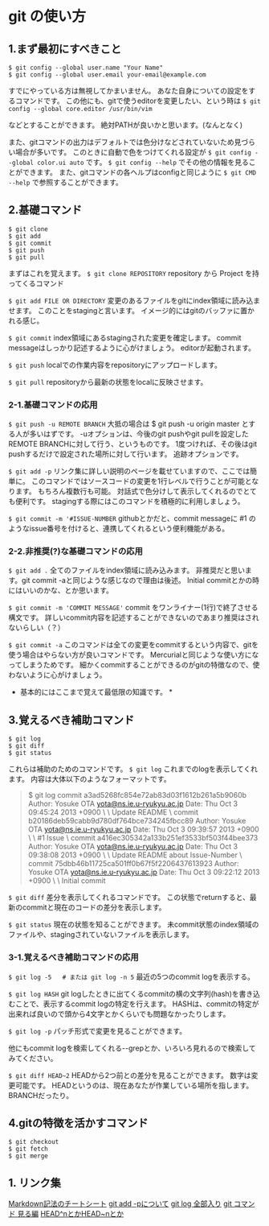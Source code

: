 # git の使い方
## 1.まず最初にすべきこと
```
$ git config --global user.name "Your Name"
$ git config --global user.email your-email@example.com
```
すでにやっている方は無視してかまいません。
あなた自身についての設定をするコマンドです。
この他にも、gitで使うeditorを変更したい、という時は
`$ git config --global core.editor /usr/bin/vim`

などとすることができます。
絶対PATHが良いかと思います。(なんとなく)

また、gitコマンドの出力はデフォルトでは色分けなどされていないため見づらい場合が多いです。
このときに自動で色をつけてくれる設定が
`$ git config --global color.ui auto`
です。
`$ git config --help`
でその他の情報を見ることができます。
また、gitコマンドの各ヘルプはconfigと同じように
`$ git CMD --help`
で参照することができます。

## 2.基礎コマンド
```
$ git clone
$ git add
$ git commit
$ git push
$ git pull
```

まずはこれを覚えます。
`$ git clone REPOSITORY`
repository から Project を持ってくるコマンド

`$ git add FILE OR DIRECTORY`
変更のあるファイルをgitにindex領域に読み込ませます。
このことをstagingと言います。
イメージ的にはgitのバッファに置かれる感じ。

`$ git commit`
index領域にあるstagingされた変更を確定します。
commit messageはしっかり記述するように心がけましょう。
editorが起動されます。

`$ git push`
localでの作業内容をrepositoryにアップロードします。

`$ git pull`
repositoryから最新の状態をlocalに反映させます。

### 2-1.基礎コマンドの応用
`$ git push -u REMOTE BRANCH`
大抵の場合は $ git push -u origin master とする人が多いはずです。
-uオプションは、今後のgit pushやgit pullを設定したREMOTE BRANCHに対して行う、というものです。
1度つければ、その後はgit pushするだけで設定された場所に対して行います。
追跡オプションです。

`$ git add -p`
リンク集に詳しい説明のページを載せていますので、ここでは簡単に。
このコマンドではソースコードの変更を1行レベルで行うことが可能となります。
もちろん複数行も可能。
対話式で色分けして表示してくれるのでとても便利です。
stagingする際にはこのコマンドを積極的に利用しましょう。

`$ git commit -m '#ISSUE-NUMBER`
githubとかだと、commit messageに #1 のようなissue番号を付けると、連携してくれるという便利機能がある。

### 2-2.非推奨(?)な基礎コマンドの応用
`$ git add .`
全てのファイルをindex領域に読み込みます。
非推奨だと思います。git commit -aと同じような感じなので理由は後述。
Initial commitとかの時にはいいのかな、とか思います。

`$ git commit -m 'COMMIT MESSAGE'`
commit をワンライナー(1行)で終了させる構文です。
詳しいcommit内容を記述することができないのであまり推奨はされないらしい（？）

`$ git commit -a`
このコマンドは全ての変更をcommitするという内容で、gitを使う場合はやらない方が良いコマンドです。
Mercurialと同じような使い方になってしまうためです。
細かくcommitすることができるのがgitの特徴なので、使わないように心がけましょう。

* 基本的にはここまで覚えて最低限の知識です。 *

## 3.覚えるべき補助コマンド
```
$ git log
$ git diff
$ git status
```

これらは補助のためのコマンドです。
`$ git log`
これまでのlogを表示してくれます。
内容は大体以下のようなフォーマットです。

>$ git log
>commit a3ad5268fc854e72ab83d03f1612b261a5b9060b
>Author: Yosuke OTA <yota@ns.ie.u-ryukyu.ac.jp>
>Date:   Thu Oct 3 09:45:24 2013 +0900
>\ 
>\    Update README
>\ 
>commit b20186deb59cabb9d780df764bce734245fbcc89
>Author: Yosuke OTA <yota@ns.ie.u-ryukyu.ac.jp>
>Date:   Thu Oct 3 09:39:57 2013 +0900
>\ 
>\    #1 Issue
>\ 
>commit a416ec305342a133b251ef3533bf503f44bee373
>Author: Yosuke OTA <yota@ns.ie.u-ryukyu.ac.jp>
>Date:   Thu Oct 3 09:38:08 2013 +0900
>\ 
>\    Update README about Issue-Number
>\ 
>commit 75dbb46b11725ca501ff0b67f5f2206437613923
>Author: Yosuke OTA <yota@ns.ie.u-ryukyu.ac.jp>
>Date:   Thu Oct 3 09:22:12 2013 +0900
>\ 
>\    Initial commit

`$ git diff`
差分を表示してくれるコマンドです。
この状態でreturnすると、最新のcommitと現在のコードの差分を表示します。

`$ git status`
現在の状態を知ることができます。
未commit状態のindex領域のファイルや、stagingされていないファイルを表示します。

### 3-1.覚えるべき補助コマンドの応用
`$ git log -5   # または git log -n 5`
最近の5つのcommit logを表示する。

`$ git log HASH`
git logしたときに出てくるcommitの横の文字列(hash)を書き込むことで、表示するcommit logの特定を行えます。
HASHは、commitの特定が出来れば良いので頭から4文字とかくらいでも問題なかったりします。

`$ git log -p`
パッチ形式で変更を見ることができます。

他にもcommit logを検索してくれる--grepとか、いろいろ見れるので検索してみてください。

`$ git diff HEAD~2`
HEADから2つ前との差分を見ることができます。
数字は変更可能です。
HEADというのは、現在あなたが作業している場所を指します。
BRANCHだったり。

## 4.gitの特徴を活かすコマンド
```
$ git checkout
$ git fetch
$ git merge
```

## 1. リンク集
[Markdown記法のチートシート](http://qiita.com/Qiita/items/c686397e4a0f4f11683d)
[git add -pについて](http://qiita.com/crifff/items/1abf08bca4ce51db4775)
[git log 全部入り](http://qiita.com/imudak/items/4a8549b46fe2e509a08c)
[git コマンド 見る編](http://d.hatena.ne.jp/naokirin/20111202/1322576420)
[HEAD^nとかHEAD~nとか](http://qiita.com/takoba_/items/bcda4c796778ecabe3b1)
